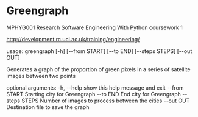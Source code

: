 Greengraph
==========

MPHYG001 Research Software Engineering With Python coursework 1

http://development.rc.ucl.ac.uk/training/engineering/

usage: greengraph [-h] [--from START] [--to END] [--steps STEPS] [--out OUT]

Generates a graph of the proportion of green pixels in a series of satellite
images between two points

optional arguments:
  -h, --help     show this help message and exit
  --from START   Starting city for Greengraph
  --to END       End city for Greengraph
  --steps STEPS  Number of images to process between the cities
  --out OUT      Destination file to save the graph

